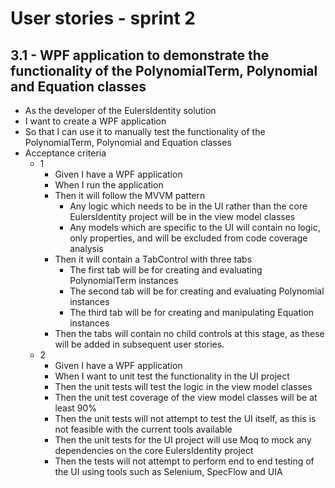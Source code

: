 ﻿# User stories - sprint 2

## 3.1 - WPF application to demonstrate the functionality of the PolynomialTerm, Polynomial and Equation classes

- As the developer of the EulersIdentity solution
- I want to create a WPF application
- So that I can use it to manually test the functionality of the PolynomialTerm, Polynomial and Equation classes
- Acceptance criteria
  - 1
    - Given I have a WPF application
    - When I run the application
    - Then it will follow the MVVM pattern
      - Any logic which needs to be in the UI rather than the core EulersIdentity project will be in the view model classes
      - Any models which are specific to the UI will contain no logic, only properties, and will be excluded from code coverage analysis
    - Then it will contain a TabControl with three tabs
	  - The first tab will be for creating and evaluating PolynomialTerm instances
	  - The second tab will be for creating and evaluating Polynomial instances
	  - The third tab will be for creating and manipulating Equation instances
    - Then the tabs will contain no child controls at this stage, as these will be added in subsequent user stories.
  - 2
    - Given I have a WPF application
    - When I want to unit test the functionality in the UI project
    - Then the unit tests will test the logic in the view model classes
    - Then the unit test coverage of the view model classes will be at least 90%
    - Then the unit tests will not attempt to test the UI itself, as this is not feasible with the current tools available
    - Then the unit tests for the UI project will use Moq to mock any dependencies on the core EulersIdentity project
    - Then the tests will not attempt to perform end to end testing of the UI using tools such as Selenium, SpecFlow and UIA


